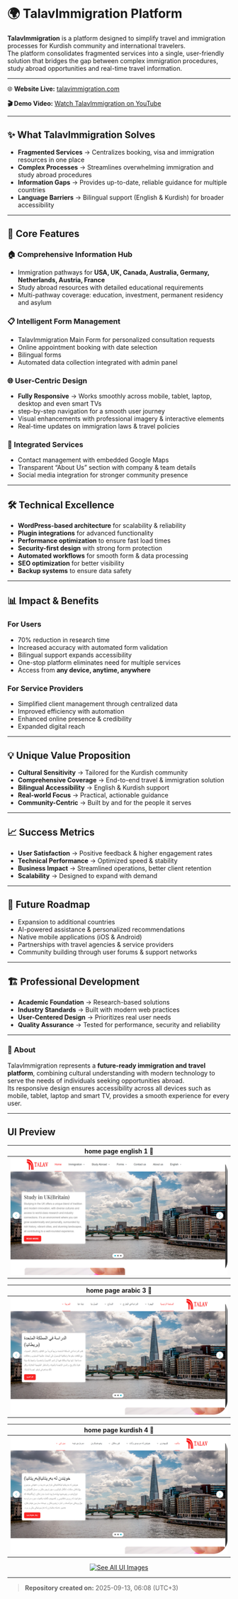 # 🌍 TalavImmigration Platform

**TalavImmigration** is a platform designed to simplify travel and immigration processes for Kurdish community and international travelers.  
The platform consolidates fragmented services into a single, user-friendly solution that bridges the gap between complex immigration procedures, study abroad opportunities and real-time travel information.

---

🌐 **Website Live:** [talavimmigration.com](https://talavimmigration.com)

**🎬 Demo Video:** [Watch TalavImmigration on YouTube](https://youtu.be/5ApQq3GtYq0)

---

## ✨ What TalavImmigration Solves
- **Fragmented Services** → Centralizes booking, visa and immigration resources in one place  
- **Complex Processes** → Streamlines overwhelming immigration and study abroad procedures  
- **Information Gaps** → Provides up-to-date, reliable guidance for multiple countries  
- **Language Barriers** → Bilingual support (English & Kurdish) for broader accessibility  

---

## 🚀 Core Features
### 🏠 Comprehensive Information Hub
- Immigration pathways for **USA, UK, Canada, Australia, Germany, Netherlands, Austria, France**  
- Study abroad resources with detailed educational requirements  
- Multi-pathway coverage: education, investment, permanent residency and asylum  

### 📋 Intelligent Form Management
- TalavImmigration Main Form for personalized consultation requests  
- Online appointment booking with date selection  
- Bilingual forms 
- Automated data collection integrated with admin panel  

### 🌐 User-Centric Design
- **Fully Responsive** → Works smoothly across mobile, tablet, laptop, desktop and even smart TVs  
- step-by-step navigation for a smooth user journey  
- Visual enhancements with professional imagery & interactive elements  
- Real-time updates on immigration laws & travel policies  

### 📍 Integrated Services
- Contact management with embedded Google Maps  
- Transparent “About Us” section with company & team details  
- Social media integration for stronger community presence  

---

## 🛠️ Technical Excellence
- **WordPress-based architecture** for scalability & reliability  
- **Plugin integrations** for advanced functionality  
- **Performance optimization** to ensure fast load times  
- **Security-first design** with strong form protection  
- **Automated workflows** for smooth form & data processing  
- **SEO optimization** for better visibility  
- **Backup systems** to ensure data safety  

---

## 📊 Impact & Benefits
### For Users
- 70% reduction in research time  
- Increased accuracy with automated form validation  
- Bilingual support expands accessibility
- One-stop platform eliminates need for multiple services  
- Access from **any device, anytime, anywhere**  

### For Service Providers
- Simplified client management through centralized data  
- Improved efficiency with automation  
- Enhanced online presence & credibility  
- Expanded digital reach  

---

## 💡 Unique Value Proposition
- **Cultural Sensitivity** → Tailored for the Kurdish community  
- **Comprehensive Coverage** → End-to-end travel & immigration solution  
- **Bilingual Accessibility** → English & Kurdish support  
- **Real-world Focus** → Practical, actionable guidance  
- **Community-Centric** → Built by and for the people it serves  

---

## 📈 Success Metrics
- **User Satisfaction** → Positive feedback & higher engagement rates  
- **Technical Performance** → Optimized speed & stability  
- **Business Impact** → Streamlined operations, better client retention  
- **Scalability** → Designed to expand with demand  

---

## 🔮 Future Roadmap
- Expansion to additional countries  
- AI-powered assistance & personalized recommendations  
- Native mobile applications (iOS & Android)  
- Partnerships with travel agencies & service providers  
- Community building through user forums & support networks  

---

## 🏗️ Professional Development
- **Academic Foundation** → Research-based solutions  
- **Industry Standards** → Built with modern web practices  
- **User-Centered Design** → Prioritizes real user needs  
- **Quality Assurance** → Tested for performance, security and reliability  

---

### 📌 About
TalavImmigration represents a **future-ready immigration and travel platform**, combining cultural understanding with modern technology to serve the needs of individuals seeking opportunities abroad.  
Its responsive design ensures accessibility across all devices such as mobile, tablet, laptop and smart TV, provides a smooth experience for every user.

---

## UI Preview

|home page english 1 🔽|
|:---------------:|
|![home page english ](docs/ui/home-page-english-1.png)|

|home page arabic 3 🔽|
|:---------------:|
|![home page arabic ](docs/ui/home-page-arabic-3.png)|

|home page kurdish 4 🔽|
|:---------------:|
|![home page kurdish ](docs/ui/home-page-kurdish-4.png)|
<p align="center">
  <a href="docs/ui-gallery.md">
    <img src="https://img.shields.io/badge/See%20All%20UI%20Images-2b90d9" alt="See All UI Images" width="200" height="50">
  </a>
</p>

---
> **Repository created on:** 2025-09-13, 06:08 (UTC+3)

